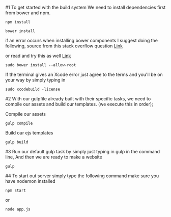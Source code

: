 #1 To get started with the build system We need to install dependencies first from bower and npm.

```
npm install
```

```
bower install
```

if an error occurs when installing bower components
I suggest doing the following, source from this stack overflow question [Link](http://stackoverflow.com/questions/29865913/getting-a-permission-error-when-installing-with-bower)

or read and try this as well [Link](https://stackoverflow.com/questions/26307910/npm-install-for-packages-not-working/26928119#26928119?newreg=44400c7b5e7a4382bbbbf01835c87028)

```
sudo bower install --allow-root
```

If the terminal gives an Xcode error just agree to the terms and you'll be on your way by simply typing in
```
sudo xcodebuild -license
```

#2 With our gulpfile already built with their specific tasks, we need to compile our assets and build our templates. (we execute this in order);

Compile our assets
```
gulp compile
```

Build our ejs templates
```
gulp build
```

#3 Run our default gulp task by simply just typing in gulp in the command line, And then we are ready to make a website
```
gulp
```

#4 To start out server simply type the following command make sure you have nodemon installed
```
npm start
```
or
```
node app.js
```
